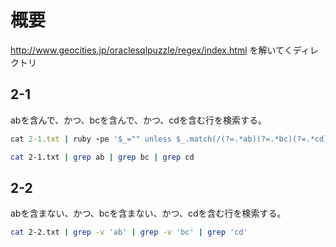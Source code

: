 # 概要

http://www.geocities.jp/oraclesqlpuzzle/regex/index.html を解いてくディレクトリ

## 2-1

abを含んで、かつ、bcを含んで、かつ、cdを含む行を検索する。

```ruby
cat 2-1.txt | ruby -pe '$_="" unless $_.match(/(?=.*ab)(?=.*bc)(?=.*cd)/)'
```

```bash
cat 2-1.txt | grep ab | grep bc | grep cd
```

## 2-2

abを含まない、かつ、bcを含まない、かつ、cdを含む行を検索する。

```bash
cat 2-2.txt | grep -v 'ab' | grep -v 'bc' | grep 'cd'
```

